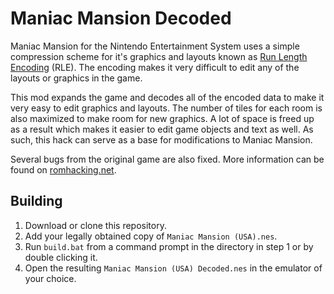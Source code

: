 # Maniac Mansion Decoded

Maniac Mansion for the Nintendo Entertainment System uses a simple compression scheme for it's
graphics and layouts known as  [Run Length Encoding](https://www.nesdev.org/wiki/Tile_compression) (RLE). The encoding makes it very difficult
to edit any of the layouts or graphics in the game.

This mod expands the game and decodes all of the encoded data to make it very easy to edit graphics
and layouts. The number of tiles for each room is also maximized to make room for new graphics.
A lot of space is freed up as a result which makes it easier to edit game objects and text as well.
As such, this hack can serve as a base for modifications to Maniac Mansion.

Several bugs from the original game are also fixed. More information can be found on [romhacking.net](https://www.romhacking.net/hacks/7776/).

## Building

1. Download or clone this repository.
2. Add your legally obtained copy of `Maniac Mansion (USA).nes`.
4. Run `build.bat` from a command prompt in the directory in step 1 or by double clicking it.
5. Open the resulting `Maniac Mansion (USA) Decoded.nes` in the emulator of your choice.
